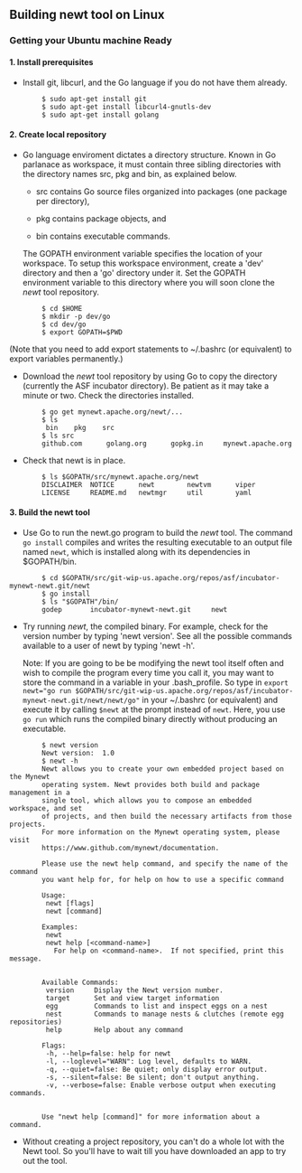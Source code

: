 ## Building newt tool on Linux 


### Getting your Ubuntu machine Ready 


#### 1. Install prerequisites

* Install git, libcurl, and the Go language if you do not have them already.
```no-highlight
        $ sudo apt-get install git 
        $ sudo apt-get install libcurl4-gnutls-dev 
        $ sudo apt-get install golang 
```

#### 2. Create local repository 

* Go language enviroment dictates a directory structure. Known in Go parlanace as workspace, it must contain three sibling directories with the directory names src, pkg and bin, as explained below. 

    * src contains Go source files organized into packages (one package per directory),

    * pkg contains package objects, and

    * bin contains executable commands.

    The GOPATH environment variable specifies the location of your workspace. To setup this workspace environment, create a 'dev' directory and then a 'go' directory under it. Set the GOPATH environment variable to this directory where you will soon clone the *newt* tool repository.

```no-highlight
        $ cd $HOME
        $ mkdir -p dev/go  
        $ cd dev/go
        $ export GOPATH=$PWD
```
  (Note that you need to add export statements to ~/.bashrc (or equivalent) to export variables permanently.)

* Download the *newt* tool repository by using Go to copy the directory (currently the ASF incubator directory). Be patient as it may take a minute or two. Check the directories installed.
```no-highlight
        $ go get mynewt.apache.org/newt/...
        $ ls
         bin	pkg	   src
        $ ls src
        github.com		golang.org		gopkg.in     mynewt.apache.org
```

* Check that newt is in place.
```no-highlight
        $ ls $GOPATH/src/mynewt.apache.org/newt
        DISCLAIMER	NOTICE		newt		newtvm      viper
        LICENSE		README.md	newtmgr		util        yaml
```
#### 3. Build the newt tool


* Use Go to run the newt.go program to build the *newt* tool. The command `go install` compiles and writes the resulting executable to an output file named `newt`, which is installed along with its dependencies in $GOPATH/bin.
```no-highlight
        $ cd $GOPATH/src/git-wip-us.apache.org/repos/asf/incubator-mynewt-newt.git/newt
        $ go install
        $ ls "$GOPATH"/bin/
        godep		incubator-mynewt-newt.git	  newt
```
* Try running *newt*, the compiled binary. For example, check for the version number by typing 'newt version'. See all the possible commands available to a user of newt by typing 'newt -h'.

   Note: If you are going to be be modifying the newt tool itself often and wish to compile the program every time you call it, you may want to store the command in a variable in your .bash_profile. So type in `export newt="go run $GOPATH/src/git-wip-us.apache.org/repos/asf/incubator-mynewt-newt.git/newt/newt/go"` in your ~/.bashrc (or equivalent) and execute it by calling `$newt` at the prompt instead of `newt`. Here, you use `go run` which runs the compiled binary directly without producing an executable.   
  
```no-highlight
        $ newt version
        Newt version:  1.0
        $ newt -h
        Newt allows you to create your own embedded project based on the Mynewt
        operating system. Newt provides both build and package management in a
        single tool, which allows you to compose an embedded workspace, and set
        of projects, and then build the necessary artifacts from those projects.
        For more information on the Mynewt operating system, please visit
        https://www.github.com/mynewt/documentation.

        Please use the newt help command, and specify the name of the command
        you want help for, for help on how to use a specific command

        Usage:
         newt [flags]
         newt [command]

        Examples:
         newt
         newt help [<command-name>]
           For help on <command-name>.  If not specified, print this message.


        Available Commands:
         version     Display the Newt version number.
         target      Set and view target information
         egg         Commands to list and inspect eggs on a nest
         nest        Commands to manage nests & clutches (remote egg repositories)
         help        Help about any command

        Flags:
         -h, --help=false: help for newt
         -l, --loglevel="WARN": Log level, defaults to WARN.
         -q, --quiet=false: Be quiet; only display error output.
         -s, --silent=false: Be silent; don't output anything.
         -v, --verbose=false: Enable verbose output when executing commands.


        Use "newt help [command]" for more information about a command.
```        
* Without creating a project repository, you can't do a whole lot with the Newt tool. So you'll have to wait till you have downloaded an app to try out the tool. 

